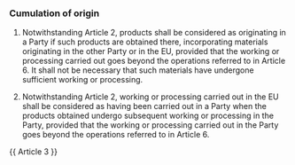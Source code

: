 ### Cumulation of origin

1. Notwithstanding Article 2, products shall be considered as originating in a Party if such products are obtained there, incorporating materials originating in the other Party or in the EU, provided that the working or processing carried out goes beyond the operations referred to in Article 6. It shall not be necessary that such materials have undergone sufficient working or processing. 

2. Notwithstanding Article 2, working or processing carried out in the EU shall be considered as having been carried out in a Party when the products obtained undergo subsequent working or processing in the Party, provided that the working or processing carried out in the Party goes beyond the operations referred to in Article 6. 

{{ Article 3 }}
